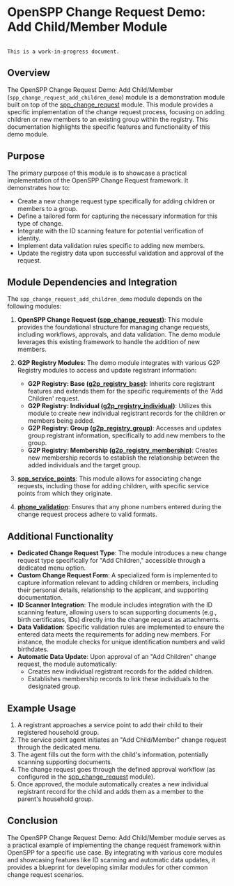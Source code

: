 # OpenSPP Change Request Demo: Add Child/Member Module

```{warning}

This is a work-in-progress document.
```

## Overview

The OpenSPP Change Request Demo: Add Child/Member (`spp_change_request_add_children_demo`) module is a demonstration module built on top of the [spp_change_request](spp_change_request) module. This module provides a specific implementation of the change request process, focusing on adding children or new members to an existing group within the registry. This documentation highlights the specific features and functionality of this demo module.

## Purpose

The primary purpose of this module is to showcase a practical implementation of the OpenSPP Change Request framework. It demonstrates how to:

- Create a new change request type specifically for adding children or members to a group.
- Define a tailored form for capturing the necessary information for this type of change.
- Integrate with the ID scanning feature for potential verification of identity.
- Implement data validation rules specific to adding new members.
- Update the registry data upon successful validation and approval of the request.

## Module Dependencies and Integration

The `spp_change_request_add_children_demo` module depends on the following modules:

1. **OpenSPP Change Request ([spp_change_request](spp_change_request))**: This module provides the foundational structure for managing change requests, including workflows, approvals, and data validation. The demo module leverages this existing framework to handle the addition of new members. 

2. **G2P Registry Modules**:  The demo module integrates with various G2P Registry modules to access and update registrant information:
    - **G2P Registry: Base ([g2p_registry_base](g2p_registry_base))**:  Inherits core registrant features and extends them for the specific requirements of the 'Add Children' request.
    - **G2P Registry: Individual ([g2p_registry_individual](g2p_registry_individual))**:  Utilizes this module to create new individual registrant records for the children or members being added.
    - **G2P Registry: Group ([g2p_registry_group](g2p_registry_group))**:  Accesses and updates group registrant information, specifically to add new members to the group.
    - **G2P Registry: Membership ([g2p_registry_membership](g2p_registry_membership))**:  Creates new membership records to establish the relationship between the added individuals and the target group.

3. **[spp_service_points](spp_service_points)**: This module allows for associating change requests, including those for adding children, with specific service points from which they originate.

4. **[phone_validation](phone_validation)**: Ensures that any phone numbers entered during the change request process adhere to valid formats.

## Additional Functionality

- **Dedicated Change Request Type**: The module introduces a new change request type specifically for "Add Children," accessible through a dedicated menu option.
- **Custom Change Request Form**:  A specialized form is implemented to capture information relevant to adding children or members, including their personal details, relationship to the applicant, and supporting documentation.
- **ID Scanner Integration**: The module includes integration with the ID scanning feature, allowing users to scan supporting documents (e.g., birth certificates, IDs) directly into the change request as attachments. 
- **Data Validation**:  Specific validation rules are implemented to ensure the entered data meets the requirements for adding new members. For instance, the module checks for unique identification numbers and valid birthdates. 
- **Automatic Data Update**:  Upon approval of an "Add Children" change request, the module automatically:
    - Creates new individual registrant records for the added children.
    - Establishes membership records to link these individuals to the designated group.

## Example Usage

1. A registrant approaches a service point to add their child to their registered household group.
2. The service point agent initiates an "Add Child/Member" change request through the dedicated menu.
3. The agent fills out the form with the child's information, potentially scanning supporting documents.
4. The change request goes through the defined approval workflow (as configured in the [spp_change_request](spp_change_request) module).
5. Once approved, the module automatically creates a new individual registrant record for the child and adds them as a member to the parent's household group.

## Conclusion

The OpenSPP Change Request Demo: Add Child/Member module serves as a practical example of implementing the change request framework within OpenSPP for a specific use case.  By integrating with various core modules and showcasing features like ID scanning and automatic data updates, it provides a blueprint for developing similar modules for other common change request scenarios. 
